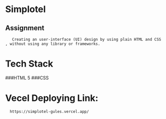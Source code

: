 # Simplotel
  ## Assignment 
       Creating an user-interface (UI) design by using plain HTML and CSS , without using any library or frameworks.
# Tech Stack
 ###HTML 5
 ###CSS
# Vecel Deploying Link:
```bash
  https://simplotel-gules.vercel.app/
```

